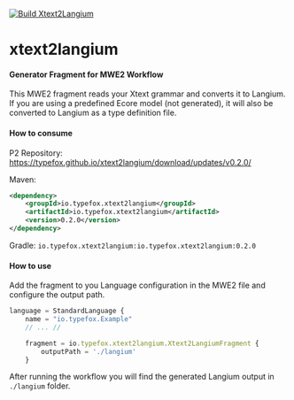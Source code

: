 [![Build Xtext2Langium](https://github.com/TypeFox/xtext2langium/actions/workflows/main.yml/badge.svg)](https://github.com/TypeFox/xtext2langium/actions/workflows/main.yml)

# xtext2langium

#### Generator Fragment for MWE2 Workflow

This MWE2 fragment reads your Xtext grammar and converts it to Langium.
If you are using a predefined Ecore model (not generated), it will also be converted to Langium as a type definition file. 


#### How to consume

P2 Repository:
https://typefox.github.io/xtext2langium/download/updates/v0.2.0/

Maven: 
```xml
<dependency>
    <groupId>io.typefox.xtext2langium</groupId>
    <artifactId>io.typefox.xtext2langium</artifactId>
    <version>0.2.0</version>
</dependency>
```

Gradle:
`io.typefox.xtext2langium:io.typefox.xtext2langium:0.2.0`


#### How to use

Add the fragment to you Language configuration in the MWE2 file and
configure the output path.

```js
language = StandardLanguage {
    name = "io.typefox.Example"
    // ... //

    fragment = io.typefox.xtext2langium.Xtext2LangiumFragment {
        outputPath = './langium'
    }
```

After running the workflow you will find the generated Langium output in `./langium` folder.
